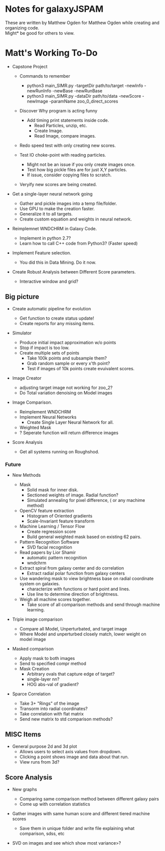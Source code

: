 # Notes for galaxyJSPAM
These are written by Matthew Ogden for Matthew Ogden while creating and organizing code.  
Might* be good for others to view.

# Matt's Working To-Do

- Capstone Project
    
    - Commands to remember
        - python3 main_SIMR.py -targetDir path/to/target -newInfo -newRunInfo -newBase -newRunBase 
        - python3 main_SIMR.py -dataDir path/to/data -newScore -newImage -paramName zoo_0_direct_scores
        
    - Discover Why program is acting funny
        - Add timing print statements inside code.
            - Read Particles, unzip, etc.
            - Create Image.
            - Read Image, compare images. 
    - Redo speed test with only creating new scores. 
    - Test IO choke-point with reading particles.
        - Might not be an issue if you only create images once. 
        - Test how big pickle files are for just X,Y particles.
        - If issue, consider copying files to scratch.
    - Veryify new scores are being created.
        
- Get a single-layer neural network going
    - Gather and pickle images into a temp file/folder.
    - Use GPU to make the creation faster.
    - Generalize it to all targets.
    - Create custom equation and weights in neural network. 

- Reimplemnet WNDCHRM in Galaxy Code.
    - Implement in python 2.7?  
    - Learn how to call C++ code from Python3? (Faster speed)

- Implement Feature selection.
    - You did this in Data Mining.  Do it now. 

- Create Robust Analysis between Different Score parameters. 
    - Interactive window and grid? 

## Big picture
- Create automatic pipeline for evolution
    - Get function to create status update!
    - Create reports for any missing items. 

- Simulator
    - Produce initial impact approximation w/o points
    - Stop if impact is too low.
    - Create multiple sets of points
        - Take 100k points and subsample them? 
        - Grab random sample or every x'th point? 
        - Test if images of 10k points create evuivalent scores.

- Image Creator
    - adjusting target image not working for zoo_2?
    - Do Total variation denoising on Model images

- Image Comparison.
    - Reimplement WNDCHRM
    - Implement Neural Networks
        - Create Single Layer Neural Network for all.
    - Weighted Mask
    - ? Seperate function will return difference images

- Score Analysis
    - Get all systems running on Roughshod.


### Future
- New Methods
    - Mask
      - Solid mask for inner disk.
      - Sectioned weights of image. Radial function?
      - Simulated annealing for pixel difference, ( or any machime method) 
    - OpenCV feature extraction
      - Histogram of Oriented gradients
      - Scale-Invariant feature transform
    - Machine Learning / Tensor Flow
      - Create regression score
      - Build general weighted mask based on existing 62 pairs.
    - Pattern Recognition Software
      - SVD facial recognition
    - Read papers by Lior Shamir
      - automatic pattern recognition
      - wndchrm 
    - Extract spiral from galaxy center and do correlation
      - Extract radial polar function from galaxy centers
    - Use wandering mask to view brightness base on radial coordinate system on galaxies. 
      - characterize with functions or hard point and lines. 
      - Use line to determine direction of brightness.
    - Weigh all machine scores together. 
      - Take score of all comparison methods and send through machine learning.

- Triple image comparison
	- Compare all Model, Unperturbated, and target image
	- Where Model and unperturbed closely match, lower weight on model image

- Masked comparison
    - Apply mask to both images 
    - Send to specified compr method 
    - Mask Creation 
        - Arbitrary ovals that capture edge of target? 
        - single-layer nn? 
        - HOG abs-val of gradient? 
  
- Sparce Correlation 
    - Take 3+ "Rings" of the image 
    - Transorm into radial coordinates? 
    - Take correlation with flat matrix 
    - Send new matrix to std comparison methods? 


## MISC Items
- General purpose 2d and 3d plot
  - Allows users to select axis values from dropdown. 
  - Clicking a point shows image and data about that run.
  - View runs from 3d? 

## Score Analysis
- New graphs
  - Comparing same comparison method between different galaxy pairs
  - Come up with correlation statistics

- Gather images with same human score and different tiered machine scores
  - Save them in unique folder and write file explaining what comparison, sdss, etc

- SVD on images and see which show most variance>? 

